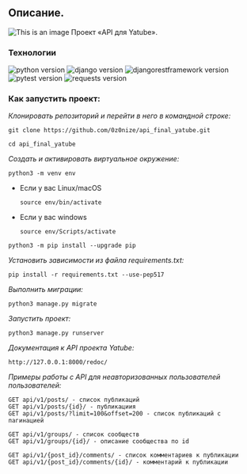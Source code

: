 ## Описание.
![This is an image](https://myoctocat.com/assets/images/base-octocat.svg)
Проект «API для Yatube».

### **Технологии**
![python version](https://img.shields.io/badge/Python-3.9.10-yellowgreen?logo=python)
![django version](https://img.shields.io/badge/Django-3.2.16-yellowgreen?logo=django)
![djangorestframework version](https://img.shields.io/badge/djangorestframework-3.12.4-yellowgreen?logo=django)
![pytest version](https://img.shields.io/badge/pytest-6.2.4-yellowgreen?logo=pytest)
![requests version](https://img.shields.io/badge/requests-2.26.0-yellowgreen)

### Как запустить проект:

_Клонировать репозиторий и перейти в него в командной строке:_

```
git clone https://github.com/0z0nize/api_final_yatube.git
```

```
cd api_final_yatube
```

_Cоздать и активировать виртуальное окружение:_

```
python3 -m venv env
```

* Если у вас Linux/macOS

    ```
    source env/bin/activate
    ```

* Если у вас windows

    ```
    source env/Scripts/activate
    ```

```
python3 -m pip install --upgrade pip
```

_Установить зависимости из файла requirements.txt:_

```
pip install -r requirements.txt --use-pep517
```

_Выполнить миграции:_

```
python3 manage.py migrate
```

_Запустить проект:_

```
python3 manage.py runserver
```

_Документация к API проекта Yatube:_

```
http://127.0.0.1:8000/redoc/
```
_Примеры работы с API для неавторизованных пользователей пользователей:_

```
GET api/v1/posts/ - список публикаций
GET api/v1/posts/{id}/ - публикациия
GET api/v1/posts/?limit=100&offset=200 - список публикаций с пагинацией
```

```
GET api/v1/groups/ - список сообществ
GET api/v1/groups/{id}/ - описание сообщества по id
```
```
GET api/v1/{post_id}/comments/ - список комментариев к публикации
GET api/v1/{post_id}/comments/{id}/ - комментарий к публикации
```
